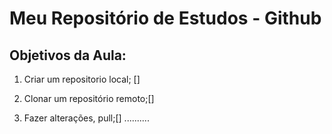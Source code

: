# Meu Repositório de Estudos - Github

## Objetivos da Aula:

1. Criar um repositorio local; []

2. Clonar um repositório remoto;[]

3. Fazer alterações, pull;[]
..........
